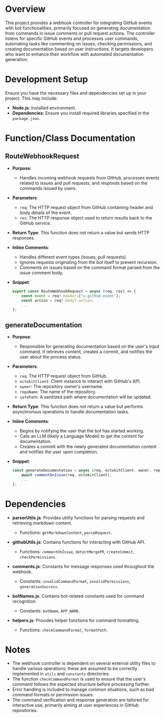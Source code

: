 # Overview

This project provides a webhook controller for integrating GitHub events with bot functionalities, primarily focused on generating documentation from commands in issue comments or pull request actions. The controller listens for specific GitHub events and processes user commands, automating tasks like commenting on issues, checking permissions, and creating documentation based on user instructions. It targets developers who want to enhance their workflow with automated documentation generation.

# Development Setup

Ensure you have the necessary files and dependencies set up in your project. This may include:

- **Node.js**: Installed environment.
- **Dependencies**: Ensure you install required libraries specified in the `package.json`.

# Function/Class Documentation

## RouteWebhookRequest

- **Purpose**: 
    - Handles incoming webhook requests from GitHub, processes events related to issues and pull requests, and responds based on the commands issued by users.
  
- **Parameters**:
    - `req`: The HTTP request object from GitHub containing header and body details of the event.
    - `res`: The HTTP response object used to return results back to the GitHub service.
    
- **Return Type**: This function does not return a value but sends HTTP responses.

- **Inline Comments**:
    - Handles different event types (issues, pull requests).
    - Ignores requests originating from the bot itself to prevent recursion.
    - Comments on issues based on the command format parsed from the issue comment body.

- **Snippet**:
    ```javascript
    export const RouteWebhookRequest = async (req, res) => {
        const event = req?.headers["x-github-event"];
        const action = req?.body?.action;
        ...
    };
    ```

## generateDocumentation

- **Purpose**: 
    - Responsible for generating documentation based on the user's input command. It retrieves content, creates a commit, and notifies the user about the process status.
  
- **Parameters**:
    - `req`: The HTTP request object from GitHub.
    - `octokitClient`: Client instance to interact with GitHub's API.
    - `owner`: The repository owner's username.
    - `repoName`: The name of the repository.
    - `safePath`: A sanitized path where documentation will be updated.
    
- **Return Type**: This function does not return a value but performs asynchronous operations to handle documentation tasks.

- **Inline Comments**:
    - Begins by notifying the user that the bot has started working.
    - Calls an LLM (likely a Language Model) to get the content for documentation.
    - Creates a commit with the newly generated documentation content and notifies the user upon completion.

- **Snippet**:
    ```javascript
    const generateDocumentation = async (req, octokitClient, owner, repoName, safePath) => {
        await commentOnIssue(req, octokitClient);
        ...
    };
    ```

# Dependencies

- **parserUtils.js**: Provides utility functions for parsing requests and retrieving markdown content.
    - Functions: `getMarkdownContent`, `parseRequest`.
  
- **githubUtils.js**: Contains functions for interacting with GitHub API.
    - Functions: `commentOnIssue`, `detectMergePR`, `createCommit`, `checkPermissions`.

- **comments.js**: Constants for message responses used throughout the webhook.
    - Constants: `invalidCommandFormat`, `invalidPermissions`, `generationSuccess`.

- **botNames.js**: Contains bot-related constants used for command recognition.
    - Constants: `botName`, `APP_NAME`.

- **helpers.js**: Provides helper functions for command formatting.
    - Functions: `checkCommandFormat`, `formatPath`.

# Notes

- The webhook controller is dependent on several external utility files to handle various operations; these are assumed to be correctly implemented in `utils` and `constants` directories.
- The function `checkCommandFormat` is used to ensure that the user's command follows the expected structure before processing further.
- Error handling is included to manage common situations, such as bad command formats or permission issues.
- The command verification and response generation are tailored for interactive use, primarily aiming at user experiences in GitHub repositories.
